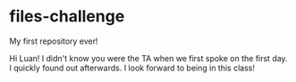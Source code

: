 files-challenge
===============

My first repository ever!

Hi Luan! I didn't know you were the TA when we first spoke on the first day. I quickly found out afterwards. I look forward to being in this class!